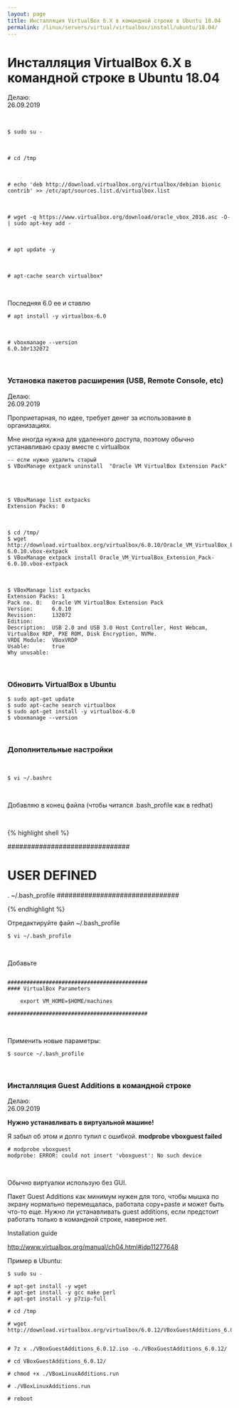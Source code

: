 ```yaml
---
layout: page
title: Инсталляция VirtualBox 6.X в командной строке в Ubuntu 18.04
permalink: /linux/servers/virtual/virtualbox/install/ubuntu/18.04/
---
```


# Инсталляция VirtualBox 6.X в командной строке в Ubuntu 18.04

Делаю:  
26.09.2019

<br/>

    $ sudo su -

<!--
    # cp /etc/apt/sources.list /etc/apt/sources.list.orig

<br/>

-- # echo 'deb http://download.virtualbox.org/virtualbox/debian bionic contrib' >> /etc/apt/sources.list

-->

<br/>

    # cd /tmp

<br/>

    # echo 'deb http://download.virtualbox.org/virtualbox/debian bionic contrib' >> /etc/apt/sources.list.d/virtualbox.list


<br/>

    # wget -q https://www.virtualbox.org/download/oracle_vbox_2016.asc -O- | sudo apt-key add -

<br/>

    # apt update -y

<br/>

    # apt-cache search virtualbox*

<br/>

Последняя 6.0 ее и ставлю

    # apt install -y virtualbox-6.0

<br/>

    # vboxmanage --version
    6.0.10r132072

<br/>

### Установка пакетов расширения (USB, Remote Console, etc)

Делаю:  
26.09.2019

Проприетарная, по идее, требует денег за использование в организациях.

Мне иногда нужна для удаленного доступа, поэтому обычно устанавливаю сразу вместе с virtualbox


    -- если нужно удалить старый
    $ VBoxManage extpack uninstall  "Oracle VM VirtualBox Extension Pack"

<br/>

<br/>

    $ VBoxManage list extpacks
    Extension Packs: 0

<br/>    
    
    $ cd /tmp/
    $ wget http://download.virtualbox.org/virtualbox/6.0.10/Oracle_VM_VirtualBox_Extension_Pack-6.0.10.vbox-extpack
    $ VBoxManage extpack install Oracle_VM_VirtualBox_Extension_Pack-6.0.10.vbox-extpack

<br/>

    $ VBoxManage list extpacks
    Extension Packs: 1
    Pack no. 0:   Oracle VM VirtualBox Extension Pack
    Version:      6.0.10
    Revision:     132072
    Edition:      
    Description:  USB 2.0 and USB 3.0 Host Controller, Host Webcam, VirtualBox RDP, PXE ROM, Disk Encryption, NVMe.
    VRDE Module:  VBoxVRDP
    Usable:       true 
    Why unusable: 


<br/>

### Обновить VirtualBox в Ubuntu

    $ sudo apt-get update
    $ sudo apt-cache search virtualbox
    $ sudo apt-get install -y virtualbox-6.0
    $ vboxmanage --version


<br/>

### Дополнительные настройки

<br/>

    $ vi ~/.bashrc

<br/>

Добавляю в конец файла (чтобы читался .bash_profile как в redhat)

<br/>

{% highlight shell %}

###############################
# USER DEFINED

. ~/.bash_profile
###############################

{% endhighlight %}

Отредактируйте файл ~/.bash_profile

    $ vi ~/.bash_profile

<br/>

Добавьте

```shell

############################################
#### VirtualBox Parameters

    export VM_HOME=$HOME/machines

############################################

```

<br/>

Применить новые параметры:

    $ source ~/.bash_profile


<br/>

### Инсталляция Guest Additions в командной строке

Делаю:  
26.09.2019

**Нужно устанавливать в виртуальной машине!** 

Я забыл об этом и долго тупил с ошибкой. **modprobe vboxguest failed**

    # modprobe vboxguest
    modprobe: ERROR: could not insert 'vboxguest': No such device

<br/>

Обычно виртуалки использую без GUI.

Пакет Guest Additions как минимум нужен для того, чтобы мышка по экрану нормально перемещалась, работала copy+paste и может быть что-то еще. Нужно ли устанавливать guest additions, если предстоит работать только в командной строке, наверное нет.

Installation guide

http://www.virtualbox.org/manual/ch04.html#idp11277648

Пример в Ubuntu:

    $ sudo su -

    # apt-get install -y wget
    # apt-get install -y gcc make perl
    # apt-get install -y p7zip-full

    # cd /tmp

    # wget http://download.virtualbox.org/virtualbox/6.0.12/VBoxGuestAdditions_6.0.12.iso


    # 7z x ./VBoxGuestAdditions_6.0.12.iso -o./VBoxGuestAdditions_6.0.12/

    # cd VBoxGuestAdditions_6.0.12/

    # chmod +x ./VBoxLinuxAdditions.run

    # ./VBoxLinuxAdditions.run

    # reboot
    
<!--
<br/>

Словил ошибку:

**modprobe vboxguest failed**

 # apt-get install -y virtualbox-dkms
    # apt-get install -y virtualbox-guest-dkms
    # apt-get install -y linux-headers-virtual

Не помогло.

    # /sbin/rcvboxadd quicksetup all
    
 -->

<!-- <br/>




Еще возможные варианты:

    # modprobe vboxdrv
    # modprobe vboxvideo
    # modprobe vboxsf
    

    # ./VBoxLinuxAdditions.run -->


<!--


На клиенте, после инсталляции guest additions можно выполнить команды:

    $ VBoxClient

    Options:

      --clipboard            start the shared clipboard service
      --draganddrop          start the drag and drop service
      --display              start the display management service
      --checkhostversion start the host version notifier service
      --seamless             start the seamless windows service
      -d, --nodaemon         continue running as a system service

Буфер обмена постоянно перестает работать.

К сожалению, мне пока не удалось найти решения, которое позволило бы полностью побороть данную проблему.

Как вариант,

// Найти процесс clipboard

    $ ps -Af | grep VBoxClient

// кильнуть его по -9

    $ kill -9

// Стартовать его заново

    $ VBoxClient --clipboard

Или попробовать использовать команды:

    $ killall VBoxClient

    $ VBoxClient-all

Если гостевая машина windows, можно попробовать убить процесс VBoxTray.exe

// Investigating shared clipboard problems on X11 guests or hosts

https://www.virtualbox.org/wiki/X11Clipboard


-->